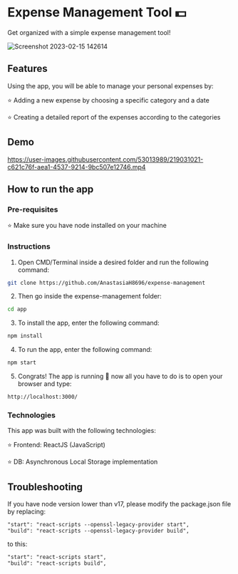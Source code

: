 # Expense Management Tool 💵

Get organized with a simple expense management tool!

![Screenshot 2023-02-15 142614](https://user-images.githubusercontent.com/53013989/219028524-501cca9c-2e78-4640-993c-aa0fc42d6527.png)

## Features

Using the app, you will be able to manage your personal expenses by:

⭐ Adding a new expense by choosing a specific category and a date

⭐ Creating a detailed report of the expenses according to the categories

## Demo

https://user-images.githubusercontent.com/53013989/219031021-c621c76f-aea1-4537-9214-9bc507e12746.mp4

## How to run the app
### Pre-requisites
⭐ Make sure you have node installed on your machine

### Instructions
1. Open CMD/Terminal inside a desired folder and run the following command:
``` bash
git clone https://github.com/AnastasiaH8696/expense-management
```
2. Then go inside the expense-management folder:
```bash
cd app
```
3. To install the app, enter the following command:
```bash
npm install
```
4. To run the app, enter the following command:
```bash
npm start
```
5. Congrats! The app is running 🤩 now all you have to do is to open your browser and type:
```bash
http://localhost:3000/
```  

### Technologies
This app was built with the following technologies:

⭐ Frontend: ReactJS (JavaScript)

⭐ DB: Asynchronous Local Storage implementation

## Troubleshooting
If you have node version lower than v17, please modify the package.json file by replacing:
```
"start": "react-scripts --openssl-legacy-provider start",
"build": "react-scripts --openssl-legacy-provider build",
```
to this:
```
"start": "react-scripts start",
"build": "react-scripts build",
```

